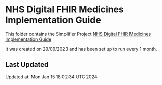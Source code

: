# NHS Digital FHIR Medicines Implementation Guide
This folder contains the Simplifier Project [NHS Digital FHIR Medicines Implementation Guide](https://simplifier.net/ukdigitalmedicine)

It was created on 29/09/2023 and has been set up to run every 1 month.

## Last Updated

Updated at: Mon Jan 15 18:02:34 UTC 2024
